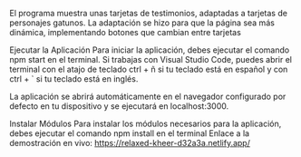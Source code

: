 El programa muestra unas tarjetas de testimonios, adaptadas a tarjetas de personajes gatunos.
La adaptación se hizo para que la página sea más dinámica, implementando botones que cambian entre tarjetas

Ejecutar la Aplicación
Para iniciar la aplicación, debes ejecutar el comando npm start en el terminal. Si trabajas con Visual Studio Code, puedes abrir el terminal con el atajo de teclado ctrl + ñ si tu teclado está en español y con ctrl + `  si tu teclado está en inglés.

La aplicación se abrirá automáticamente en el navegador configurado por defecto en tu dispositivo y se ejecutará en localhost:3000.

Instalar Módulos
Para instalar los módulos necesarios para la aplicación, debes ejecutar el comando npm install en el terminal
Enlace a la demostración en vivo: https://relaxed-kheer-d32a3a.netlify.app/
